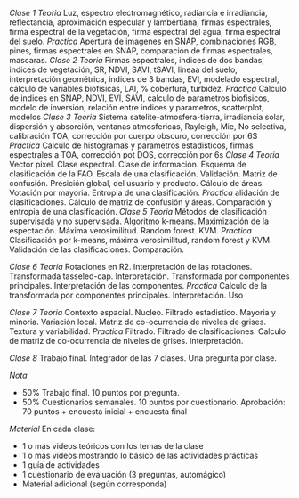 *Clase 1*
_Teoria_ Luz, espectro electromagnético, radiancia e irradiancia, reflectancia, aproximación especular y lambertiana, firmas espectrales, firma espectral de la vegetación, firma espectral del agua, firma espectral del suelo.
_Practica_ Apertura de imagenes en SNAP, combinaciones RGB, pines, firmas espectrales en SNAP, comparación de firmas espectrales, mascaras.
*Clase 2*
_Teoria_ Firmas espectrales, indices de dos bandas, indices de vegetación, SR, NDVI, SAVI, tSAVI, lineaa del suelo, interpretación geométrica, indices de 3 bandas, EVI, modelado espectral, calculo de variables biofísicas, LAI, % cobertura, turbidez.
_Practica_ Calculo de indices en SNAP, NDVI, EVI, SAVI, calculo de parametros biofisicos, modelo de inversión, relación entre indices y parametros, scatterplot, modelos
*Clase 3*
_Teoria_ Sistema satelite-atmosfera-tierra, irradiancia solar, dispersión y absorción, ventanas atmosfericas, Rayleigh, Mie, No selectiva, calibración TOA, corrección por cuerpo obscuro, corrección por 6S
_Practica_ Calculo de histogramas y parametros estadisticos, firmas espectrales a TOA, corrección pot DOS, corrección por 6s
*Clase 4*
_Teoria_ Vector pixel. Clase espectral. Clase de información. Esquema de clasificación de la FAO. Escala de una clasificación. Validación. Matriz de confusión. Presición global, del usuario y producto. Cálculo de áreas. Votación por mayoria. Entropia de una clasificación.
_Practica_ alidación de clasificaciones. Cálculo de matriz de confusión y áreas. Comparación y entropia de una clasificación.
*Clase 5*
_Teoria_ Métodos de clasificación supervisada y no supervisada. Algoritmo k-means. Maximización de la espectación. Máxima verosimilitud. Random forest. KVM.
_Practica_ Clasificación por k-means, máxima verosimilitud, random forest y KVM. Validación de las clasificaciones. Comparación.

*Clase 6*
_Teoria_ Rotaciones en R2. Interpretación de las rotaciones. Transformada tasseled-cap. Interpretación. Transformada por componentes principales. Interpretación de las componentes.
_Practica_ Calculo de la transformada por componentes principales. Interpretación. Uso

*Clase 7*
_Teoria_ Contexto espacial. Nucleo. Filtrado estadistico. Mayoria y minoria. Variación local. Matriz de co-ocurrencia de niveles de grises. Textura y variabilidad.
_Practica_ Filtrado. Filtrado de clasificaciones. Calculo de matriz de co-ocurrencia de niveles de grises. Interpretación.

*Clase 8*
Trabajo final. Integrador de las 7 clases. Una pregunta por clase.

*Nota*
- 50% Trabajo final. 10 puntos por pregunta.
- 50% Cuestionarios semanales. 10 puntos por cuestionario.
Aprobación:
70 puntos + encuesta inicial + encuesta final

*Material*
En cada clase:
- 1 o más videos teóricos con los temas de la clase
- 1 o más videos mostrando lo básico de las actividades prácticas
- 1 guía de actividades
- 1 cuestionario de evaluación (3 preguntas, automágico)
- Material adicional (según corresponda)

